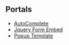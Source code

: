 ## Portals

* [AutoComplete](autocomplete.md)
* [Jquery Form Embed](jquery-form-embed.md)
* [Popup Template](popup.md)
